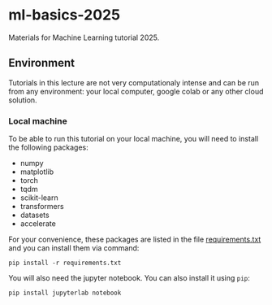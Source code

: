 # ml-basics-2025
Materials for Machine Learning tutorial 2025.

## Environment
Tutorials in this lecture are not very computationaly intense and can be run from any environment: your local computer, google colab or any other cloud solution.

### Local machine

To be able to run this tutorial on your local machine, you will need to install the following packages:

- numpy
- matplotlib
- torch
- tqdm
- scikit-learn
- transformers
- datasets
- accelerate

For  your convenience, these packages are listed in the file [requirements.txt](requirements.txt) and you can install them via command:
```
pip install -r requirements.txt
```

You will also need the jupyter notebook. You can also install it using `pip`:
```
pip install jupyterlab notebook
```

